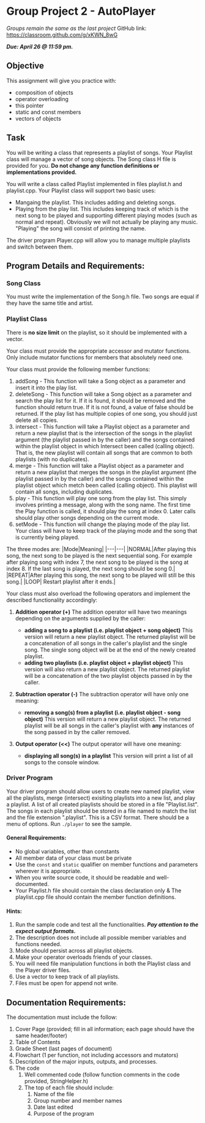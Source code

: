 # Group Project 2 - AutoPlayer

*Groups remain the same as the last project*
GitHub link: https://classroom.github.com/g/xKWN_8wG

***Due: April 26 @ 11:59 pm.***

## Objective
This assignment will give you practice with:
- composition of objects
- operator overloading
- this pointer
- static and const members
- vectors of objects

## Task
You will be writing a class that represents a playlist of songs.  Your Playlist class will manage a vector of song objects.  The Song class H file is provided for you.
**Do not change any function definitions or implementations provided.**

You will write a class called Playlist implemented in files playlist.h and playlist.cpp.
Your Playlist class will support two basic uses:
- Mangaing the playlist.  This includes adding and deleting songs.
- Playing from the play list.  This includes keeping track of which is the next song to be played and supporting different playing modes (such as normal and repeat).  Obviously we will not actually be playing any music.  "Playing" the song will consist of printing the name.

The driver program Player.cpp will allow you to manage multiple playlists and switch between them.

## Program Details and Requirements:

### Song Class
You must write the implementation of the Song.h file.
Two songs are equal if they have the same title and artist.

### Playlist Class
There is **no size limit** on the playlist, so it should be implemented with a vector. 

Your class must provide the appropriate accessor and mutator functions. Only include mutator functions for members that absolutely need one.

Your class must provide the following member functions:

1. addSong - This function will take a Song object as a parameter and insert it into the play list.
1. deleteSong - This function will take a Song object as a parameter and search the play list for it. If it is found, it should be removed and the function should return true.  If it is not found, a value of false should be returned.  If the play list has multiple copies of one song, you should just delete all copies.
1. intersect - This function will take a Playlist object as a parameter and return a new playlist that is the intersection of the songs in the playlist argument (the playlist passed in by the caller) and the songs contained within the playlist object in which Intersect been called (calling object).  That is, the new playlist  will contain all songs that are common to both playlists (with no duplicates).
1. merge - This function will take a Playlist object as a parameter and return a new playlist that merges the songs in the playlist argument (the playlist passed in by the caller) and the songs contained within the playlist object which metch been called (calling object). This playlist will contain all songs, including duplicates.
1. play - This function will play one song from the play list.  This simply involves printing a message, along with the song name.  The first time the Play function is called, it should play the song at index 0.  Later calls should play other songs depending on the current mode.
1. setMode - This function will change the playing mode of the play list.  Your class will have to keep track of the playing mode and the song that is currently being played.

The three modes are:
|Mode|Meaning|
|---|---|
|NORMAL|After playing this song, the next song to be played is the next sequential song. For example after playing song with index 7, the next song to be played is the song at index 8.  If the last song is played, the next song should be song 0.|
|REPEAT|After playing this song, the next song to be played will still be this song.|
|LOOP| Restart playlist after it ends.|


Your class must also overload the following operators and implement the described functionality accordingly:

1. **Addition operator (+)** 
	The addition operator will have two meanings depending on the arguments supplied by the caller:
	- **adding a song to a playlist (i.e. playlist object + song object)**
		This version will return a new playlist object.  The returned playlist will be a concatenation of all songs in the caller's playlist and the single song.  The single song object will be at the end of the newly created playlist.
	- **adding two playlists (i.e. playlist object + playlist object)**
		This version will also return a new playlist object. The returned playlist will be a concatenation of the two playlist objects passed in by the caller.

1. **Subtraction operator (-)**
	The subtraction operator will have only one meaning:
	- **removing a song(s) from a playlist (i.e. playlist object - song object)**
		This version will return a new playlist object.  The returned playlist will be all songs in the caller's playlist with **any** instances of the song passed in by the caller removed.
1. **Output operator (<<)**
	The output operator will have one meaning:
	- **displaying all song(s) in a playlist**
		This version will print a list of all songs to the console window.
		
          
### Driver Program
Your driver program should allow users to create new named playlist, view all the playlists, merge (intersect) exisiting playlists into a new list, and play a playlist.
A list of all created playlists should be stored in a file "Playlist.list". The songs in each playlist should be stored in a file named to match the list and the file extension ".playlist". This is a CSV format. 
There should be a menu of options. Run `./player` to see the sample. 

#### General Requirements:

- No global variables, other than constants
- All member data of your class must be private
- Use the `const` and `static` qualifier on member functions and parameters wherever it is appropriate.
- When you write source code, it should be readable and well-documented.
- Your Playlist.h file should contain the class declaration only & The playlist.cpp file should contain the member function definitions.

#### Hints:

1. Run the sample code and test all the functionalities. ***Pay attention to the expect output formats.***
1. The description does not include all possible member variables and functions needed.
1. Mode should persist across all playlist objects.
1. Make your operator overloads friends of your classes.
1. You will need file manipulation functions in both the Playlist class and the Player driver files.
1. Use a vector to keep track of all playlists.
1. Files must be open for append not write.

## Documentation Requirements:
The documentation must include the follow:
1.	Cover Page (provided; fill in all information; each page should have the same header/footer)
2.	Table of Contents 
3.	Grade Sheet (last pages of document)
4.	Flowchart (1 per function, not including accessors and mutators)
5.	Description of the major inputs, outputs, and processes.
6.	The code
	1.	Well commented code (follow function comments in the code provided, StringHelper.h)
	1.	The top of each file should include:
		1.	Name of the file
		1.	Group number and member names
		1.	Date last edited
		1.	Purpose of the program